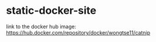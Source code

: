 # static-docker-site
link to the docker hub image:
https://hub.docker.com/repository/docker/wongtse11/catnip
